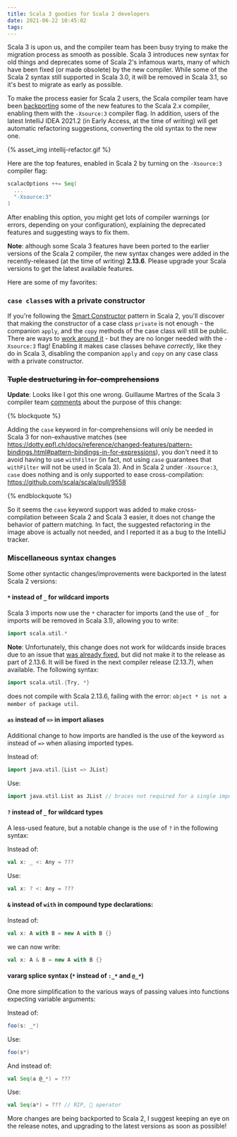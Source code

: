 ```yaml
---
title: Scala 3 goodies for Scala 2 developers
date: 2021-06-22 10:45:02
tags:
---
```


Scala 3 is upon us, and the compiler team has been busy trying to make the migration process as smooth as possible. Scala 3 introduces new syntax for old things and deprecates some of Scala 2's infamous warts, many of which have been fixed (or made obsolete) by the new compiler. While some of the Scala 2 syntax still supported in Scala 3.0, it will be removed in Scala 3.1, so it's best to migrate as early as possible.

To make the process easier for Scala 2 users, the Scala compiler team have been [backporting](https://github.com/scala/scala/pull/9589) some of the new features to the Scala 2.x compiler, enabling them with the `-Xsource:3` compiler flag. In addition, users of the latest IntelliJ IDEA 2021.2 (in Early Access, at the time of writing) will get automatic refactoring suggestions, converting the old syntax to the new one.

<!-- more -->

{% asset_img intellij-refactor.gif %}

Here are the top features, enabled in Scala 2 by turning on the `-Xsource:3` compiler flag:
```scala
scalacOptions ++= Seq(
  ...
  "-Xsource:3"
)
```

After enabling this option, you might get lots of compiler warnings (or errors, depending on your configuration), explaining the deprecated features and suggesting ways to fix them. 

**Note**: although some Scala 3 features have been ported to the earlier versions of the Scala 2 compiler, the new syntax changes were added in the recently-released (at the time of writing) **2.13.6**. Please upgrade your Scala versions to get the latest available features.

Here are some of my favorites:

### `case class`es with a private constructor

If you're following the [Smart Constructor](https://tuleism.github.io/blog/2020/scala-smart-constructors/) pattern in Scala 2, you'll discover that making the constructor of a case class `private` is not enough - the companion `apply`, and the `copy` methods of the case class will still be public. There are ways to [work around it](https://gist.github.com/tpolecat/a5cb0dc9adeacc93f846835ed21c92d2) - but they are no longer needed with the `-Xsource:3` flag! Enabling it makes case classes behave *correctly*, like they do in Scala 3, disabling the companion `apply` and `copy` on any case class with a private constructor.

### ~~Tuple destructuring in for-comprehensions~~

**Update**: Looks like I got this one wrong. Guillaume Martres of the Scala 3 compiler team [comments](https://www.reddit.com/r/scala/comments/o5j1nt/scala_3_goodies_for_scala_2_developers/h2nsr7x/) about the purpose of this change:

{% blockquote %}

Adding the `case` keyword in for-comprehensions will only be needed in Scala 3 for non-exhaustive matches (see https://dotty.epfl.ch/docs/reference/changed-features/pattern-bindings.html#pattern-bindings-in-for-expressions), you don't need it to avoid having to use `withFilter` (in fact, not using `case` guarantees that `withFilter` will not be used in Scala 3). And in Scala 2 under `-Xsource:3`, `case` does nothing and is only supported to ease cross-compilation: https://github.com/scala/scala/pull/9558

{% endblockquote %}

So it seems the `case` keyword support was added to make cross-compilation between Scala 2 and Scala 3 easier, it does not change the behavior of pattern matching. In fact, the suggested refactoring in the image above is actually not needed, and I reported it as a bug to the IntelliJ tracker.

### Miscellaneous syntax changes

Some other syntactic changes/improvements were backported in the latest Scala 2 versions:

#### `*` instead of `_` for wildcard imports

Scala 3 imports now use the `*` character for imports (and the use of `_` for imports will be removed in Scala 3.1), allowing you to write:

```scala
import scala.util.*
```

**Note**: Unfortunately, this change does not work for wildcards inside braces due to an issue that [was already fixed](https://github.com/scala/scala/pull/9639), but did not make it to the release as part of 2.13.6. It will be fixed in the next compiler release (2.13.7), when available. The following syntax:

```scala
import scala.util.{Try, *}
```
does not compile with Scala 2.13.6, failing with the error: `object * is not a member of package util`.

#### `as` instead of `=>` in import aliases

Additional change to how imports are handled is the use of the keyword `as` instead of `=>` when aliasing imported types.

Instead of:
```scala
import java.util.{List => JList}
```
Use:
```scala
import java.util.List as JList // braces not required for a single import alias
```

#### `?` instead of `_` for wildcard types

A less-used feature, but a notable change is the use of `?` in the following syntax:

Instead of:
```scala
val x: _ <: Any = ???
```
Use:
```scala
val x: ? <: Any = ???
```

#### `&` instead of `with` in compound type declarations:

Instead of:
```scala
val x: A with B = new A with B {}
```
we can now write:

```scala
val x: A & B = new A with B {}
```

#### vararg splice syntax (`*` instead of `:_*` and `@_*`)

One more simplification to the various ways of passing values into functions expecting variable arguments:

Instead of:
```scala
foo(s: _*)
```

Use:
```scala
foo(s*)
```

And instead of:
```scala
val Seq(a @_*) = ???
```

Use:
```scala
val Seq(a*) = ??? // RIP, 🐌 operator
```

More changes are being backported to Scala 2, I suggest keeping an eye on the release notes, and upgrading to the latest versions as soon as possible!
